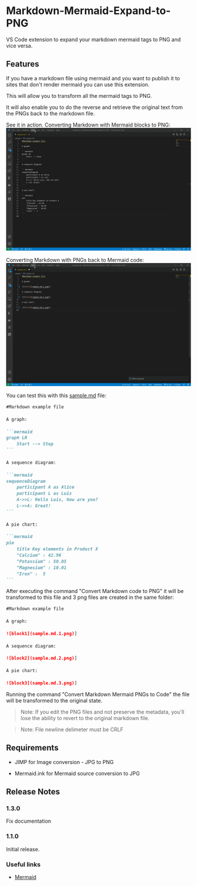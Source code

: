 # Markdown-Mermaid-Expand-to-PNG

VS Code extension to expand your markdown mermaid tags to PNG and vice versa.

## Features

If you have a markdown file using mermaid and you want to publish it to sites that don't render mermaid you can use this extension.

This will allow you to transform all the mermaid tags to PNG.

It will also enable you to do the reverse and retrieve the original text from the PNGs back to the markdown file.

See it in action. Converting Markdown with Mermaid blocks to PNG:
![demo1](demo1.gif)

Converting Markdown with PNGs back to Mermaid code:
![demo2](demo2.gif)

You can test this with this [sample.md](https://raw.githubusercontent.com/luisalvesmartins/Markdown-Mermaid-Expand-to-PNG/main/sample/sample.md) file:

~~~markdown
#Markdown example file

A graph:

```mermaid
graph LR
    Start --> Stop
```

A sequence diagram:

```mermaid
sequenceDiagram
    participant A as Alice
    participant L as Luis
    A->>L: Hello Luis, how are you?
    L->>A: Great!
```

A pie chart:

```mermaid
pie
    title Key elements in Product X
    "Calcium" : 42.96
    "Potassium" : 50.05
    "Magnesium" : 10.01
    "Iron" :  5
```
~~~

After executing the command "Convert Markdown code to PNG" it will be transformed to this file and 3 png files are created in the same folder:

~~~markdown
#Markdown example file

A graph:

![block1](sample.md.1.png)]

A sequence diagram:

![block2](sample.md.2.png)]

A pie chart:

![block3](sample.md.3.png)]

~~~

Running the command "Convert Markdown Mermaid PNGs to Code" the file will be transformed to the original state.

> Note: If you edit the PNG files and not preserve the metadata, you'll lose the ability to revert to the original markdown file.

> Note: File newline delimeter must be CRLF

## Requirements

- JIMP for Image conversion - JPG to PNG

- Mermaid.ink for Mermaid source conversion to JPG

## Release Notes

### 1.3.0

Fix documentation

### 1.1.0

Initial release.

### Useful links

* [Mermaid](https://mermaid-js.github.io/)